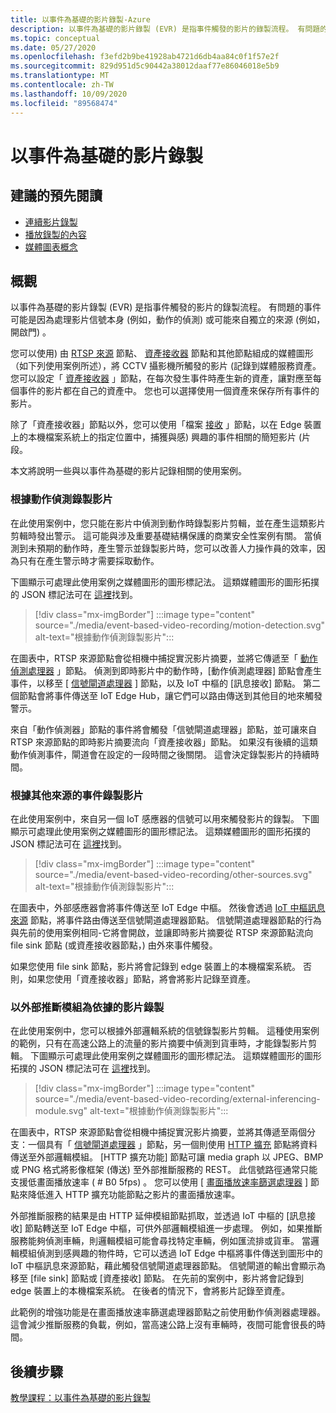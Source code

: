 ```yaml
---
title: 以事件為基礎的影片錄製-Azure
description: 以事件為基礎的影片錄製 (EVR) 是指事件觸發的影片的錄製流程。 有問題的事件可能是因為處理影片信號本身 (例如，動作的偵測) 或可能來自獨立的來源 (例如，開啟門) 。  本文將說明一些與以事件為基礎的影片記錄相關的使用案例。
ms.topic: conceptual
ms.date: 05/27/2020
ms.openlocfilehash: f3efd2b9be41928ab4721d6db4aa84c0f1f57e2f
ms.sourcegitcommit: 829d951d5c90442a38012daaf77e86046018e5b9
ms.translationtype: MT
ms.contentlocale: zh-TW
ms.lasthandoff: 10/09/2020
ms.locfileid: "89568474"
---
```

# <a name="event-based-video-recording"></a>以事件為基礎的影片錄製  
 
## <a name="suggested-pre-reading"></a>建議的預先閱讀  

* [連續影片錄製](continuous-video-recording-concept.md)
* [播放錄製的內容](video-playback-concept.md)
* [媒體圖表概念](media-graph-concept.md)

## <a name="overview"></a>概觀 

以事件為基礎的影片錄製 (EVR) 是指事件觸發的影片的錄製流程。 有問題的事件可能是因為處理影片信號本身 (例如，動作的偵測) 或可能來自獨立的來源 (例如，開啟門) 。 

您可以使用) 由 [RTSP 來源](media-graph-concept.md#rtsp-source) 節點、 [資產接收器](media-graph-concept.md#asset-sink) 節點和其他節點組成的媒體圖形（如下列使用案例所述），將 CCTV 攝影機所觸發的影片 (記錄到媒體服務資產。 您可以設定「 [資產接收器](media-graph-concept.md#asset-sink) 」節點，在每次發生事件時產生新的資產，讓對應至每個事件的影片都在自己的資產中。 您也可以選擇使用一個資產來保存所有事件的影片。 

除了「資產接收器」節點以外，您可以使用「檔案 [接收](media-graph-concept.md#file-sink) 」節點，以在 Edge 裝置上的本機檔案系統上的指定位置中，捕獲與感) 興趣的事件相關的簡短影片 (片段。 

本文將說明一些與以事件為基礎的影片記錄相關的使用案例。

### <a name="video-recording-based-on-motion-detection"></a>根據動作偵測錄製影片  

在此使用案例中，您只能在影片中偵測到動作時錄製影片剪輯，並在產生這類影片剪輯時發出警示。 這可能與涉及重要基礎結構保護的商業安全性案例有關。 當偵測到未預期的動作時，產生警示並錄製影片時，您可以改善人力操作員的效率，因為只有在產生警示時才需要採取動作。

下圖顯示可處理此使用案例之媒體圖形的圖形標記法。 這類媒體圖形的圖形拓撲的 JSON 標記法可在 [這裡](https://github.com/Azure/live-video-analytics/blob/master/MediaGraph/topologies/evr-motion-assets/topology.json)找到。

> [!div class="mx-imgBorder"]
> :::image type="content" source="./media/event-based-video-recording/motion-detection.svg" alt-text="根據動作偵測錄製影片":::

在圖表中，RTSP 來源節點會從相機中捕捉實況影片摘要，並將它傳遞至「 [動作偵測處理器](media-graph-concept.md#motion-detection-processor) 」節點。 偵測到即時影片中的動作時，[動作偵測處理器] 節點會產生事件，以移至 [ [信號閘道處理器](media-graph-concept.md#signal-gate-processor) ] 節點，以及 IoT 中樞的 [訊息接收] 節點。 第二個節點會將事件傳送至 IoT Edge Hub，讓它們可以路由傳送到其他目的地來觸發警示。 

來自「動作偵測器」節點的事件將會觸發「信號閘道處理器」節點，並可讓來自 RTSP 來源節點的即時影片摘要流向「資產接收器」節點。 如果沒有後續的這類動作偵測事件，閘道會在設定的一段時間之後關閉。 這會決定錄製影片的持續時間。

### <a name="video-recording-based-on-events-from-other-sources"></a>根據其他來源的事件錄製影片  

在此使用案例中，來自另一個 IoT 感應器的信號可以用來觸發影片的錄製。 下圖顯示可處理此使用案例之媒體圖形的圖形標記法。 這類媒體圖形的圖形拓撲的 JSON 標記法可在 [這裡](https://github.com/Azure/live-video-analytics/blob/master/MediaGraph/topologies/evr-hubMessage-files/topology.json)找到。

> [!div class="mx-imgBorder"]
> :::image type="content" source="./media/event-based-video-recording/other-sources.svg" alt-text="根據動作偵測錄製影片":::

在圖表中，外部感應器會將事件傳送至 IoT Edge 中樞。 然後會透過 [IoT 中樞訊息來源](media-graph-concept.md#iot-hub-message-source) 節點，將事件路由傳送至信號閘道處理器節點。 信號閘道處理器節點的行為與先前的使用案例相同-它將會開啟，並讓即時影片摘要從 RTSP 來源節點流向 file sink 節點 (或資產接收器節點，) 由外來事件觸發。 

如果您使用 file sink 節點，影片將會記錄到 edge 裝置上的本機檔案系統。 否則，如果您使用「資產接收器」節點，將會將影片記錄至資產。

### <a name="video-recording-based-on-an-external-inferencing-module"></a>以外部推斷模組為依據的影片錄製 

在此使用案例中，您可以根據外部邏輯系統的信號錄製影片剪輯。 這種使用案例的範例，只有在高速公路上的流量的影片摘要中偵測到貨車時，才能錄製影片剪輯。 下圖顯示可處理此使用案例之媒體圖形的圖形標記法。 這類媒體圖形的圖形拓撲的 JSON 標記法可在 [這裡](https://github.com/Azure/live-video-analytics/blob/master/MediaGraph/topologies/evr-hubMessage-assets/topology.json)找到。

> [!div class="mx-imgBorder"]
> :::image type="content" source="./media/event-based-video-recording/external-inferencing-module.svg" alt-text="根據動作偵測錄製影片":::

在圖表中，RTSP 來源節點會從相機中捕捉實況影片摘要，並將其傳遞至兩個分支：一個具有「 [信號閘道處理器](media-graph-concept.md#signal-gate-processor) 」節點，另一個則使用 [HTTP 擴充](media-graph-concept.md) 節點將資料傳送至外部邏輯模組。 [HTTP 擴充功能] 節點可讓 media graph 以 JPEG、BMP 或 PNG 格式將影像框架 (傳送) 至外部推斷服務的 REST。 此信號路徑通常只能支援低畫面播放速率 ( # B0 5fps) 。 您可以使用 [ [畫面播放速率篩選處理器](media-graph-concept.md#frame-rate-filter-processor) ] 節點來降低進入 HTTP 擴充功能節點之影片的畫面播放速率。

外部推斷服務的結果是由 HTTP 延伸模組節點抓取，並透過 IoT 中樞的 [訊息接收] 節點轉送至 IoT Edge 中樞，可供外部邏輯模組進一步處理。 例如，如果推斷服務能夠偵測車輛，則邏輯模組可能會尋找特定車輛，例如匯流排或貨車。 當邏輯模組偵測到感興趣的物件時，它可以透過 IoT Edge 中樞將事件傳送到圖形中的 IoT 中樞訊息來源節點，藉此觸發信號閘道處理器節點。 信號閘道的輸出會顯示為移至 [file sink] 節點或 [資產接收] 節點。 在先前的案例中，影片將會記錄到 edge 裝置上的本機檔案系統。 在後者的情況下，會將影片記錄至資產。

此範例的增強功能是在畫面播放速率篩選處理器節點之前使用動作偵測器處理器。 這會減少推斷服務的負載，例如，當高速公路上沒有車輛時，夜間可能會很長的時間。 

## <a name="next-steps"></a>後續步驟

[教學課程：以事件為基礎的影片錄製](event-based-video-recording-tutorial.md)
